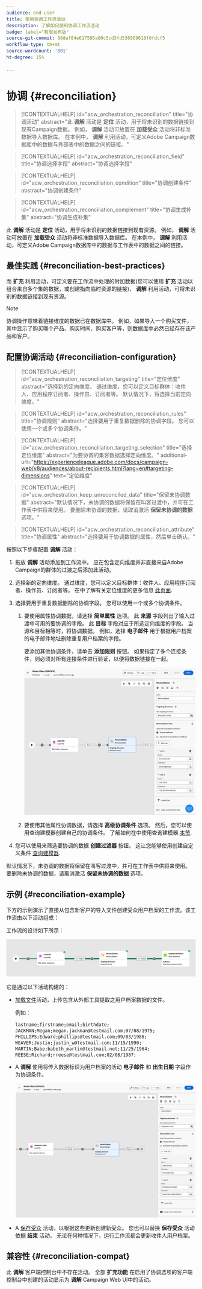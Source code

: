 ```yaml
---
audience: end-user
title: 使用协调工作流活动
description: 了解如何使用协调工作流活动
badge: label="有限发布版"
source-git-commit: 88daf84e617595a80c5cd3fd536969618f0fdcf5
workflow-type: tm+mt
source-wordcount: '801'
ht-degree: 15%

---
```


# 协调 {#reconciliation}

>[!CONTEXTUALHELP]
>id="acw_orchestration_reconciliation"
>title="协调活动"
>abstract="此 **调解** 活动是 **定位** 活动，用于将未识别的数据链接到现有Campaign数据。 例如， **调解** 活动可放置在 **加载受众** 活动将非标准数据导入数据库。 在本例中， **调解** 利用活动，可定义Adobe Campaign数据库中的数据与外部表中的数据之间的链接。"


>[!CONTEXTUALHELP]
>id="acw_orchestration_reconciliation_field"
>title="协调选择字段"
>abstract="协调选择字段"


>[!CONTEXTUALHELP]
>id="acw_orchestration_reconciliation_condition"
>title="协调创建条件"
>abstract="协调创建条件"

>[!CONTEXTUALHELP]
>id="acw_orchestration_reconciliation_complement"
>title="协调生成补集"
>abstract="协调生成补集"



此 **调解** 活动是 **定位** 活动，用于将未识别的数据链接到现有资源。 例如， **调解** 活动可放置在 **加载受众** 活动将非标准数据导入数据库。 在本例中， **调解** 利用活动，可定义Adobe Campaign数据库中的数据与工作表中的数据之间的链接。


## 最佳实践 {#reconciliation-best-practices}

而 **扩充** 利用活动，可定义要在工作流中处理的附加数据(您可以使用 **扩充** 活动以组合来自多个集的数据，或创建指向临时资源的链接)， **调解** 利用活动，可将未识别的数据链接到现有资源。

>[!NOTE]
>协调操作意味着链接维度的数据已在数据库中。  例如，如果导入一个购买文件，其中显示了购买哪个产品、购买时间、购买客户等，则数据库中必然已经存在该产品和客户。
>

## 配置协调活动 {#reconciliation-configuration}


>[!CONTEXTUALHELP]
>id="acw_orchestration_reconciliation_targeting"
>title="定位维度"
>abstract="选择新的定向维度。 通过维度，您可以定义目标群体：收件人、应用程序订阅者、操作员、订阅者等。 默认情况下，将选择当前定向维度。"

>[!CONTEXTUALHELP]
>id="acw_orchestration_reconciliation_rules"
>title="协调规则"
>abstract="选择要用于重复数据删除的协调字段。 您可以使用一个或多个协调条件。"

>[!CONTEXTUALHELP]
>id="acw_orchestration_reconciliation_targeting_selection"
>title="选择定位维度"
>abstract="为要协调的集客数据选择定向维度。"
>additional-url="https://experienceleague.adobe.com/docs/campaign-web/v8/audiences/about-recipients.html?lang=en#targeting-dimensions" text="定位维度"

>[!CONTEXTUALHELP]
>id="acw_orchestration_keep_unreconciled_data"
>title="保留未协调数据"
>abstract="默认情况下，未协调的数据将保留在叫客过渡中，并可在工作表中供将来使用。 要删除未协调的数据，请取消激活 **保留未协调的数据** 选项。"


>[!CONTEXTUALHELP]
>id="acw_orchestration_reconciliation_attribute"
>title="协调属性"
>abstract="选择要用于协调数据的属性，然后单击确认。"

按照以下步骤配置 **调解** 活动：

1. 拖放 **调解** 活动添加到工作流中。 应在包含定向维度并非直接来自Adobe Campaign的群体的过渡之后添加此活动。

1. 选择新的定向维度。 通过维度，您可以定义目标群体：收件人、应用程序订阅者、操作员、订阅者等。 在中了解有关定位维度的更多信息 [此页面](../../audience/about-recipients.md#targeting-dimensions).

1. 选择要用于重复数据删除的协调字段。 您可以使用一个或多个协调条件。

   1. 要使用属性协调数据，请选择 **简单属性** 选项。 此 **来源** 字段列出了输入过渡中可用的要协调的字段。 此 **目标** 字段对应于所选定向维度的字段。 当源和目标相等时，将协调数据。 例如，选择 **电子邮件** 用于根据用户档案的电子邮件地址删除重复用户档案的字段。

      要添加其他协调条件，请单击 **添加规则** 按钮。 如果指定了多个连接条件，则必须对所有连接条件进行验证，以便将数据链接在一起。

      ![](../assets/workflow-reconciliation-criteria.png)

   1. 要使用其他属性协调数据，请选择 **高级协调条件** 选项。 然后，您可以使用查询建模器创建自己的协调条件。 了解如何在中使用查询建模器 [本节](../../query/query-modeler-overview.md).

1. 您可以使用来筛选要协调的数据 **创建过滤器** 按钮。 这让您能够使用创建自定义条件 [查询建模器](../../query/query-modeler-overview.md).

默认情况下，未协调的数据将保留在叫客过渡中，并可在工作表中供将来使用。 要删除未协调的数据，请取消激活 **保留未协调的数据** 选项。

## 示例 {#reconciliation-example}

下方的示例演示了直接从包含新客户的导入文件创建受众用户档案的工作流。该工作流由以下活动组成：

工作流的设计如下所示：

![](../assets/workflow-reconciliation-sample-1.0.png)


它是通过以下活动构建的：

* [加载文件](load-file.md)活动，上传包含从外部工具提取之用户档案数据的文件。

  例如：

  ```
  lastname;firstname;email;birthdate;
  JACKMAN;Megan;megan.jackman@testmail.com;07/08/1975;
  PHILLIPS;Edward;phillips@testmail.com;09/03/1986;
  WEAVER;Justin;justin_w@testmail.com;11/15/1990;
  MARTIN;Babe;babeth_martin@testmail.net;11/25/1964;
  REESE;Richard;rreese@testmail.com;02/08/1987;
  ```

* A **调解** 使用将传入数据标识为用户档案的活动 **电子邮件** 和 **出生日期** 字段作为协调条件。

  ![](../assets/workflow-reconciliation-sample-1.1.png)

* A [保存受众](save-audience.md) 活动，以根据这些更新创建新受众。 您也可以替换 **保存受众** 活动依据 **结束** 活动。 无论在何种情况下，运行工作流都会更新收件人用户档案。


## 兼容性 {#reconciliation-compat}

此 **调解** 客户端控制台中不存在活动。 全部 **扩充功能** 在启用了协调选项的客户端控制台中创建的活动显示为 **调解** Campaign Web UI中的活动。

